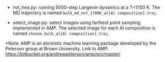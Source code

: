 - nvt_hea.py: running 5000-step Langevin dynamics at a T=1700 K. The MD trajectory is named `bulk_md_nvt_1700K_al[Al composition].traj`.

- select_image.py: select images using farthest point sampling implemented in AMP. The selected image for each Al composition is named `chosen_bulk_al[Al composition].traj`.

*Note: AMP is an atomistic machine learning package developed by the Peterson group at Brown University.
Link to AMP: https://bitbucket.org/andrewpeterson/amp/src/master/
